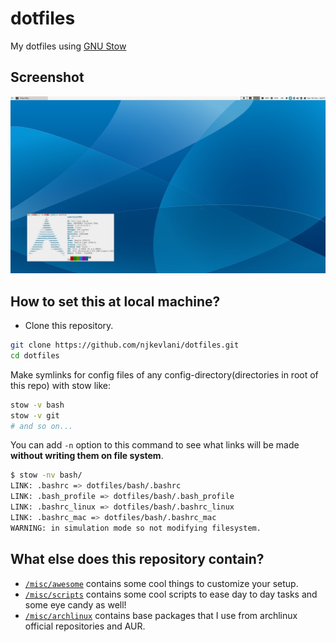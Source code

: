 # dotfiles
My dotfiles using [GNU Stow](https://www.gnu.org/software/stow/)

## Screenshot
![Screenshot](/misc/images/screenshot.png)

## How to set this at local machine?
- Clone this repository.

```bash
git clone https://github.com/njkevlani/dotfiles.git
cd dotfiles
```

Make symlinks for config files of any config-directory(directories in root of this repo) with stow like:

```bash
stow -v bash
stow -v git
# and so on...
```

You can add `-n` option to this command to see what links will be made **without writing them on file system**.
```bash
$ stow -nv bash/
LINK: .bashrc => dotfiles/bash/.bashrc
LINK: .bash_profile => dotfiles/bash/.bash_profile
LINK: .bashrc_linux => dotfiles/bash/.bashrc_linux
LINK: .bashrc_mac => dotfiles/bash/.bashrc_mac
WARNING: in simulation mode so not modifying filesystem.
```

## What else does this repository contain?

- [`/misc/awesome`](/misc/awesome) contains some cool things to customize your setup.
- [`/misc/scripts`](/misc/scripts) contains some cool scripts to ease day to day tasks and some eye candy as well!
- [`/misc/archlinux`](/misc/archlinux) contains base packages that I use from archlinux official repositories and AUR.
